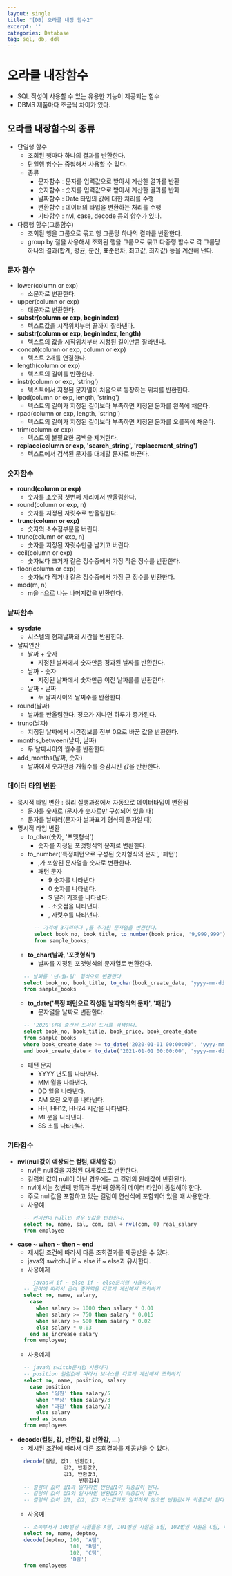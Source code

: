 ```yaml
---
layout: single
title: "[DB] 오라클 내장 함수2"
excerpt: ''
categories: Database
tag: sql, db, ddl
---
```


# 오라클 내장함수
- SQL 작성이 사용할 수 있는 유용한 기능이 제공되는 함수
- DBMS 제품마다 조금씩 차이가 있다.

## 오라클 내장함수의 종류
- 단일행 함수
  + 조회된 행마다 하나의 결과를 반환한다.
  + 단일행 함수는 중첩해서 사용할 수 있다.
  + 종류
    * 문자함수 : 문자를 입력값으로 받아서 계산한 결과를 반환
    * 숫자함수 : 숫자를 입력값으로 받아서 계산한 결과를 반화
    * 날짜함수 : Date 타입의 값에 대한 처리를 수행
    * 변환함수 : 데이터의 타입을 변환하는 처리를 수행
    * 기타함수 : nvl, case, decode 등의 함수가 있다.
- 다중행 함수(그룹함수)
  + 조회된 행을 그룹으로 묶고 행 그룹당 하나의 결과를 반환한다.
  + group by 절을 사용해서 조회된 행을 그룹으로 묶고 다중행 함수로 각 그룹당 하나의 결과(합계, 평균, 분산, 표준편차, 최고값, 최저값) 등을 계산해 낸다. 
  
### 문자 함수
- lower(column or exp)
  + 소문자로 변환한다.
- upper(column or exp)
  + 대문자로 변환한다.
- **substr(column or exp, beginIndex)**
  + 텍스트값을 시작위치부터 끝까지 잘라낸다.
- **substr(column or exp, beginIndex, length)**
  + 텍스트의 값을 시작위치부터 지정된 길이만큼 잘라낸다.
- concat(column or exp, column or exp)
  + 텍스트 2개를 연결한다.
- length(column or exp)
  + 텍스트의 길이를 반환한다.
- instr(column or exp, 'string')
  + 텍스트에서 지정된 문자열이 처음으로 등장하는 위치를 반환한다.
- lpad(column or exp, length, 'string')
  + 텍스트의 길이가 지정된 길이보다 부족하면 지정된 문자를 왼쪽에 채운다.
- rpad(column or exp, length, 'string')
  + 텍스트의 길이가 지정된 길이보다 부족하면 지정된 문자를 오를쪽에 채운다.
- trim(column or exp)
  + 텍스트의 불필요한 공백을 제거한다.
- **replace(column or exp, 'search_string', 'replacement_string')**
  + 텍스트에서 검색된 문자를 대체할 문자로 바꾼다.
### 숫자함수
- **round(column or exp)**		
  + 숫자를 소숫점 첫번째 자리에서 반올림한다.
- round(column or exp, n)
  + 숫자를 지정된 자릿수로 반올림한다. 
- **trunc(column or exp)**
  + 숫자의 소수점부분을 버린다.
- trunc(column or exp, n)
  + 숫자를 지정된 자릿수만큼 남기고 버린다.
- ceil(column or exp)
  + 숫자보다 크거가 같은 정수중에서 가장 작은 정수를 반환한다.
- floor(column or exp)
  + 숫자보다 작거나 같은 정수중에서 가장 큰 정수를 반환한다.
- mod(m, n)
  + m을 n으로 나눈 나머지값을 반환한다.
### 날짜함수
- **sysdate**
  + 시스템의 현재날짜와 시간을 반환한다.
- 날짜연산
  + 날짜 + 숫자
    * 지정된 날짜에서 숫자만큼 경과된 날짜를 반환한다.
  + 날짜 - 숫자
    * 지정된 날짜에서 숫자만큼 이전 날짜를를 반환한다. 
  + 날짜 - 날짜
    * 두 날짜사이의 날짜수를 반환한다.
- round(날짜)
  + 날짜를 반올림한다. 정오가 지나면 하루가 증가된다.
- trunc(날짜)
  + 지정된 날짜에서 시간정보를 전부 0으로 바꾼 값을 반환한다.
- months_between(날짜, 날짜)
  + 두 날짜사이의 월수를 반환한다. 
- add_months(날짜, 숫자)
  + 날짜에서 숫자만큼 개월수를 증감시킨 값을 반환한다.

### 데이터 타입 변환
- 묵시적 타입 변환 : 쿼리 실행과정에서 자동으로 데이터타입이 변환됨
  + 문자를 숫자로 (문자가 숫자로만 구성되어 있을 때)
  + 문자를 날짜러(문자가 날짜표기 형식의 문자일 때)
- 명시적 타입 변환
  + to_char(숫자, '포맷형식')
    * 숫자를 지정된 포맷형식의 문자로 변환한다.
  + to_number('특정패턴으로 구성된 숫자형식의 문자', '패턴')
    * ,가 포함된 문자열을 숫자로 변환한다.
    * 패턴 문자
      - 9	숫자를 나타낸다
      - 0	숫자를 나타낸다.		
      - $	달러 기호를 나타낸다.
      - .	소숫점을 나타낸다.
      - ,	자릿수를 나타낸다.
    ```sql 
      -- 가격에 3자리마다 ,를 추가한 문자열을 반환한다.
      select book_no, book_title, to_number(book_price, '9,999,999') 
      from sample_books;
    ```
  + **to_char(날짜, '포맷형식')**
    * 날짜를 지정된 포맷형식의 문자열로 변환한다.
  ```sql
    -- 날짜를 '년-월-일' 형식으로 변환한다.
    select book_no, book_title, to_char(book_create_date, 'yyyy-mm-dd')
    from sample_books
  ```
  + **to_date('특정 패턴으로 작성된 날짜형식의 문자', '패턴')**
    * 문자열을 날짜로 변환한다.
  ```sql
    -- '2020'년에 출간된 도서된 도서를 검색한다.
    select book_no, book_title, book_price, book_create_date
    from sample_books
    where book_create_date >= to_date('2020-01-01 00:00:00', 'yyyy-mm-dd hh:mi:ss') 
    and book_create_date < to_date('2021-01-01 00:00:00', 'yyyy-mm-dd hh:mi:ss')
  ```
    * 패턴 문자
      - YYYY		년도를 나타낸다.
      - MM		월을 나타낸다.
      - DD		일을 나타낸다.
      - AM		오전 오후를 나타낸다.
      - HH, HH12, HH24	시간을 나타낸다.
      - MI		분을 나타낸다.
      - SS		초를 나타낸다.
### 기타함수
- **nvl(null값이 예상되는 컬럼, 대체할 값)**
  + nvl은 null값을 지정된 대체값으로 변환한다.
  + 컬럼의 값이 null이 아닌 경우에는 그 컬럼의 원래값이 반환된다.
  + nvl에서는 첫번째 항목과 두번째 항목의 데이터 타입이 동일해야 한다.
  + 주로 null값을 포함하고 있는 컬럼이 연산식에 포함되어 있을 때 사용한다.
  + 사용예
  ```sql
    -- 커미션이 null인 경우 0값을 반환한다.
    select no, name, sal, com, sal + nvl(com, 0) real_salary
    from employee
  ```
- **case ~ when ~ then ~ end**
  + 제시된 조건에 따라서 다른 조회결과를 제공받을 수 있다.
  + java의 switch나 if ~ else if ~ else과 유사한다.
  + 사용예제
  ```sql
    -- javaa의 if ~ else if ~ else문처럼 사용하기
    -- 급여에 따라서 급여 증가액을 다르게 게산해서 조회하기 
    select no, name, salary,
      case
        when salary >= 1000 then salary * 0.01
        when salary >= 750 then salary * 0.015
        when salary >= 500 then salary * 0.02
        else salary * 0.03
      end as increase_salary
    from employee;
  ```
  + 사용예제
  ```sql
    -- java의 switch문처럼 사용하기
    -- position 컬럼값에 따라서 보너스를 다르게 계산해서 조회하기
    select no, name, position, salary
      case position
        when '임원' then salary/5
        when '부장' then salary/3
        when '과장' then salary/2
        else salary
      end as bonus
    from employees
  ```
- **decode(컬럼, 값, 반환값, 값 반환갑, ...)**
  + 제시된 조건에 따라서 다른 조회결과를 제공받을 수 있다.
  ```sql
    decode(컬럼, 값1, 반환값1,
                 값2, 반환값2,
                 값3, 반환값3,
                      반환값4)
    -- 컬럼의 값이 값1과 일치하면 반환값1이 최종값이 된다.
    -- 컬럼의 값이 값2와 일치하면 반환값2가 최종값이 된다.
    -- 컬럼의 값이 값1, 값2, 값3 어느값과도 일치하지 않으면 반환값4가 최종값이 된다.
  ```
  + 사용예
  ```sql
    -- 소속부서가 100번인 사원들은 A팀, 101번인 사원은 B팀, 102번인 사원은 C팀, 나머지는 D팀으로 조회되게 한다.
    select no, name, deptno,
    decode(deptno, 100, 'A팀',
                   101, 'B팀',
                   102, 'C팀',
                   'D팀')
    from employees
  ```
